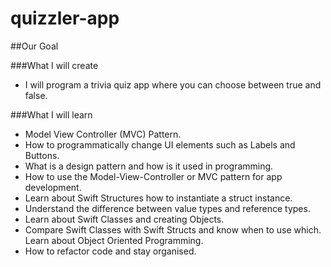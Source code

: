 # quizzler-app
##Our Goal


###What I will create

* I will program a trivia quiz app where you can choose between true and false. 

###What I will learn

* Model View Controller (MVC) Pattern.
* How to programmatically change UI elements such as Labels and Buttons.
* What is a design pattern and how is it used in programming.
* How to use the Model-View-Controller or MVC pattern for app development.
* Learn about Swift Structures how to instantiate a struct instance.
* Understand the difference between value types and reference types.
* Learn about Swift Classes and creating Objects.
* Compare Swift Classes with Swift Structs and know when to use which.
Learn about Object Oriented Programming.
* How to refactor code and stay organised.
